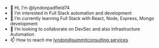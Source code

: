 - 👋 Hi, I’m @lyndonpadfield74
- 👀 I’m interested in Full Stack automation and development
- 🌱 I’m currently learning Full Stack with React, Node, Express, Mongo development
- 💞️ I’m looking to collaborate on DevSec and also Infrastructure Automation
- 📫 How to reach me lyndon@summitconsulting.services

<!---
lyndonpadfield74/lyndonpadfield74 is a ✨ special ✨ repository because its `README.md` (this file) appears on your GitHub profile.
You can click the Preview link to take a look at your changes.
--->
